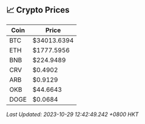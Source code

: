 ## 📈 Crypto Prices

| Coin | Price |
| ---- | ----- |
| BTC | $34013.6394 |
| ETH | $1777.5956 |
| BNB | $224.9489 |
| CRV | $0.4902 |
| ARB | $0.9129 |
| OKB | $44.6643 |
| DOGE | $0.0684 |

_Last Updated: 2023-10-29 12:42:49.242 +0800 HKT_